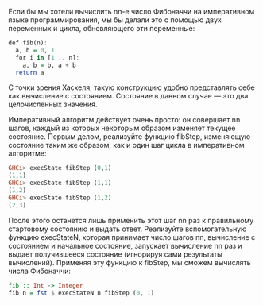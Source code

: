 Если бы мы хотели вычислить nn-е число Фибоначчи на императивном языке программирования, мы бы делали это с помощью двух переменных и цикла, обновляющего эти переменные:

```haskell
def fib(n):
  a, b = 0, 1
  for i in [1 .. n]:
    a, b = b, a + b
  return a
```
С точки зрения Хаскеля, такую конструкцию удобно представлять себе как вычисление с состоянием. Состояние в данном случае — это два целочисленных значения.

Императивный алгоритм действует очень просто: он совершает nn шагов, каждый из которых некоторым образом изменяет текущее состояние. Первым делом, реализуйте функцию fibStep, изменяющую состояние таким же образом, как и один шаг цикла в императивном алгоритме:

```haskell
GHCi> execState fibStep (0,1)
(1,1)
GHCi> execState fibStep (1,1)
(1,2)
GHCi> execState fibStep (1,2)
(2,3)
```

После этого останется лишь применить этот шаг nn раз к правильному стартовому состоянию и выдать ответ. Реализуйте вспомогательную функцию execStateN, которая принимает число шагов nn, вычисление с состоянием и начальное состояние, запускает вычисление nn раз и выдает получившееся состояние (игнорируя сами результаты вычислений). Применяя эту функцию к fibStep, мы сможем вычислять числа Фибоначчи:

```haskell
fib :: Int -> Integer
fib n = fst $ execStateN n fibStep (0, 1)
```